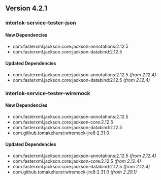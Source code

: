 ## Version 4.2.1 ##

### interlok-service-tester-json ###

#### New Dependencies ####
- com.fasterxml.jackson.core:jackson-annotations:2.12.5
- com.fasterxml.jackson.core:jackson-databind:2.12.5

#### Updated Dependencies ####
- com.fasterxml.jackson.core:jackson-annotations:2.12.5 *(from 2.12.4)*
- com.fasterxml.jackson.core:jackson-databind:2.12.5 *(from 2.12.4)*

### interlok-service-tester-wiremock ###

#### New Dependencies ####
- com.fasterxml.jackson.core:jackson-annotations:2.12.5
- com.fasterxml.jackson.core:jackson-core:2.12.5
- com.fasterxml.jackson.core:jackson-databind:2.12.5
- com.github.tomakehurst:wiremock-jre8:2.31.0

#### Updated Dependencies ####
- com.fasterxml.jackson.core:jackson-annotations:2.12.5 *(from 2.12.4)*
- com.fasterxml.jackson.core:jackson-core:2.12.5 *(from 2.12.4)*
- com.fasterxml.jackson.core:jackson-databind:2.12.5 *(from 2.12.4)*
- com.github.tomakehurst:wiremock-jre8:2.31.0 *(from 2.29.1)*
